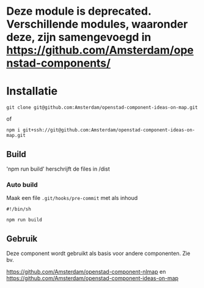 # Deze module is deprecated. Verschillende modules, waaronder deze, zijn samengevoegd in https://github.com/Amsterdam/openstad-components/

# Installatie

```git clone git@github.com:Amsterdam/openstad-component-ideas-on-map.git```

of

```npm i git+ssh://git@github.com:Amsterdam/openstad-component-ideas-on-map.git```

## Build

'npm run build' herschrijft de files in /dist

### Auto build

Maak een file `.git/hooks/pre-commit` met als inhoud

```
#!/bin/sh

npm run build
```

## Gebruik

Deze component wordt gebruikt als basis voor andere componenten. Zie bv.

https://github.com/Amsterdam/openstad-component-nlmap
en
https://github.com/Amsterdam/openstad-component-ideas-on-map
